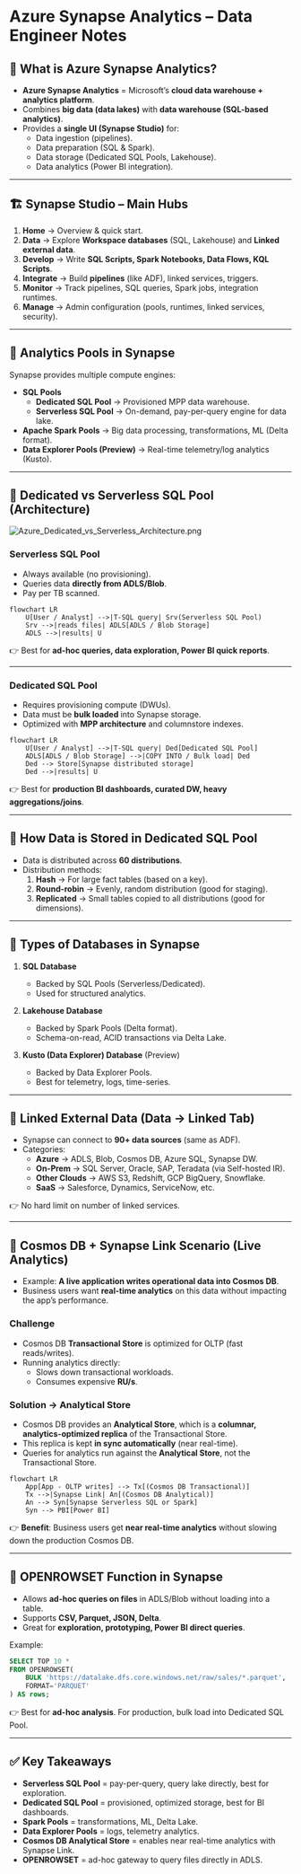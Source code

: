 # Azure Synapse Analytics – Data Engineer Notes

## 📌 What is Azure Synapse Analytics?
- **Azure Synapse Analytics** = Microsoft’s **cloud data warehouse + analytics platform**.
- Combines **big data (data lakes)** with **data warehouse (SQL-based analytics)**.
- Provides a **single UI (Synapse Studio)** for:
  - Data ingestion (pipelines).
  - Data preparation (SQL & Spark).
  - Data storage (Dedicated SQL Pools, Lakehouse).
  - Data analytics (Power BI integration).

---

## 🏗️ Synapse Studio – Main Hubs
1. **Home** → Overview & quick start.
2. **Data** → Explore **Workspace databases** (SQL, Lakehouse) and **Linked external data**.
3. **Develop** → Write **SQL Scripts, Spark Notebooks, Data Flows, KQL Scripts**.
4. **Integrate** → Build **pipelines** (like ADF), linked services, triggers.
5. **Monitor** → Track pipelines, SQL queries, Spark jobs, integration runtimes.
6. **Manage** → Admin configuration (pools, runtimes, linked services, security).

---

## 🔹 Analytics Pools in Synapse
Synapse provides multiple compute engines:
- **SQL Pools**
  - **Dedicated SQL Pool** → Provisioned MPP data warehouse.
  - **Serverless SQL Pool** → On-demand, pay-per-query engine for data lake.
- **Apache Spark Pools** → Big data processing, transformations, ML (Delta format).
- **Data Explorer Pools (Preview)** → Real-time telemetry/log analytics (Kusto).

---

## 🔹 Dedicated vs Serverless SQL Pool (Architecture)

![Azure_Dedicated_vs_Serverless_Architecture.png](https://raw.githubusercontent.com/naga-vamsi-001/Images/main/Azure/Azure_Dedicated_vs_Serverless_Architecture.png)

### **Serverless SQL Pool**
- Always available (no provisioning).
- Queries data **directly from ADLS/Blob**.
- Pay per TB scanned.

```mermaid
flowchart LR
    U[User / Analyst] -->|T-SQL query| Srv(Serverless SQL Pool)
    Srv -->|reads files| ADLS[ADLS / Blob Storage]
    ADLS -->|results| U
```

👉 Best for **ad-hoc queries, data exploration, Power BI quick reports**.

---

### **Dedicated SQL Pool**
- Requires provisioning compute (DWUs).
- Data must be **bulk loaded** into Synapse storage.
- Optimized with **MPP architecture** and columnstore indexes.

```mermaid
flowchart LR
    U[User / Analyst] -->|T-SQL query| Ded[Dedicated SQL Pool]
    ADLS[ADLS / Blob Storage] -->|COPY INTO / Bulk load| Ded
    Ded --> Store[Synapse distributed storage]
    Ded -->|results| U
```

👉 Best for **production BI dashboards, curated DW, heavy aggregations/joins**.

---

## 🔹 How Data is Stored in Dedicated SQL Pool
- Data is distributed across **60 distributions**.
- Distribution methods:
  1. **Hash** → For large fact tables (based on a key).
  2. **Round-robin** → Evenly, random distribution (good for staging).
  3. **Replicated** → Small tables copied to all distributions (good for dimensions).

---

## 🔹 Types of Databases in Synapse
1. **SQL Database**  
   - Backed by SQL Pools (Serverless/Dedicated).  
   - Used for structured analytics.  

2. **Lakehouse Database**  
   - Backed by Spark Pools (Delta format).  
   - Schema-on-read, ACID transactions via Delta Lake.  

3. **Kusto (Data Explorer) Database** (Preview)  
   - Backed by Data Explorer Pools.  
   - Best for telemetry, logs, time-series.  

---

## 🔹 Linked External Data (Data → Linked Tab)
- Synapse can connect to **90+ data sources** (same as ADF).  
- Categories:  
  - **Azure** → ADLS, Blob, Cosmos DB, Azure SQL, Synapse DW.  
  - **On-Prem** → SQL Server, Oracle, SAP, Teradata (via Self-hosted IR).  
  - **Other Clouds** → AWS S3, Redshift, GCP BigQuery, Snowflake.  
  - **SaaS** → Salesforce, Dynamics, ServiceNow, etc.  

👉 No hard limit on number of linked services.  

---

## 🔹 Cosmos DB + Synapse Link Scenario (Live Analytics)
- Example: **A live application writes operational data into Cosmos DB**.  
- Business users want **real-time analytics** on this data without impacting the app’s performance.  

### Challenge
- Cosmos DB **Transactional Store** is optimized for OLTP (fast reads/writes).  
- Running analytics directly:  
  - Slows down transactional workloads.  
  - Consumes expensive **RU/s**.  

### Solution → **Analytical Store**
- Cosmos DB provides an **Analytical Store**, which is a **columnar, analytics-optimized replica** of the Transactional Store.  
- This replica is kept **in sync automatically** (near real-time).  
- Queries for analytics run against the **Analytical Store**, not the Transactional Store.  

```mermaid
flowchart LR
    App[App - OLTP writes] --> Tx[(Cosmos DB Transactional)]
    Tx -->|Synapse Link| An[(Cosmos DB Analytical)]
    An --> Syn[Synapse Serverless SQL or Spark]
    Syn --> PBI[Power BI]
```

👉 **Benefit**: Business users get **near real-time analytics** without slowing down the production Cosmos DB.  

---

## 🔹 OPENROWSET Function in Synapse
- Allows **ad-hoc queries on files** in ADLS/Blob without loading into a table.  
- Supports **CSV, Parquet, JSON, Delta**.  
- Great for **exploration, prototyping, Power BI direct queries**.  

Example:
```sql
SELECT TOP 10 *
FROM OPENROWSET(
    BULK 'https://datalake.dfs.core.windows.net/raw/sales/*.parquet',
    FORMAT='PARQUET'
) AS rows;
```

👉 Best for **ad-hoc analysis**. For production, bulk load into Dedicated SQL Pool.  

---

## ✅ Key Takeaways
- **Serverless SQL Pool** = pay-per-query, query lake directly, best for exploration.  
- **Dedicated SQL Pool** = provisioned, optimized storage, best for BI dashboards.  
- **Spark Pools** = transformations, ML, Delta Lake.  
- **Data Explorer Pools** = logs, telemetry analytics.  
- **Cosmos DB Analytical Store** = enables near real-time analytics with Synapse Link.  
- **OPENROWSET** = ad-hoc gateway to query files directly in ADLS.  
